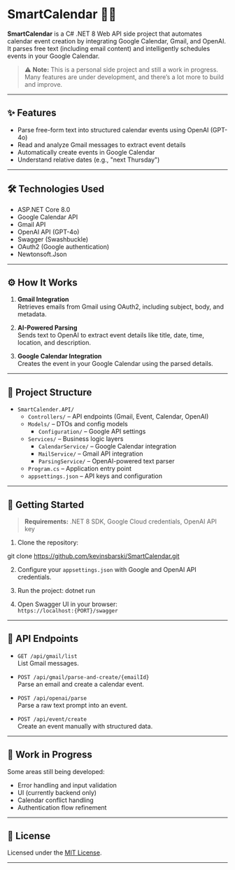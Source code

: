 # SmartCalendar 🧠📅

**SmartCalendar** is a C# .NET 8 Web API side project that automates calendar event creation by integrating Google Calendar, Gmail, and OpenAI. It parses free text (including email content) and intelligently schedules events in your Google Calendar.

> ⚠️ **Note:** This is a personal side project and still a work in progress. Many features are under development, and there’s a lot more to build and improve.

---

## ✨ Features

- Parse free-form text into structured calendar events using OpenAI (GPT-4o)
- Read and analyze Gmail messages to extract event details
- Automatically create events in Google Calendar
- Understand relative dates (e.g., "next Thursday")

---

## 🛠️ Technologies Used

- ASP.NET Core 8.0
- Google Calendar API
- Gmail API
- OpenAI API (GPT-4o)
- Swagger (Swashbuckle)
- OAuth2 (Google authentication)
- Newtonsoft.Json

---

## ⚙️ How It Works

1. **Gmail Integration**  
   Retrieves emails from Gmail using OAuth2, including subject, body, and metadata.

2. **AI-Powered Parsing**  
   Sends text to OpenAI to extract event details like title, date, time, location, and description.

3. **Google Calendar Integration**  
   Creates the event in your Google Calendar using the parsed details.

---

## 📁 Project Structure
- `SmartCalender.API/`
  - `Controllers/` – API endpoints (Gmail, Event, Calendar, OpenAI)
  - `Models/` – DTOs and config models
    - `Configuration/` – Google API settings
  - `Services/` – Business logic layers
    - `CalendarService/` – Google Calendar integration
    - `MailService/` – Gmail API integration
    - `ParsingService/` – OpenAI-powered text parser
  - `Program.cs` – Application entry point
  - `appsettings.json` – API keys and configuration


---

## 🚀 Getting Started

> **Requirements:** .NET 8 SDK, Google Cloud credentials, OpenAI API key

1. Clone the repository:

git clone https://github.com/kevinsbarski/SmartCalendar.git

2. Configure your `appsettings.json` with Google and OpenAI API credentials.

3. Run the project:
dotnet run

4. Open Swagger UI in your browser:  
`https://localhost:{PORT}/swagger`

---

## 🔌 API Endpoints

- `GET /api/gmail/list`  
List Gmail messages.

- `POST /api/gmail/parse-and-create/{emailId}`  
Parse an email and create a calendar event.

- `POST /api/openai/parse`  
Parse a raw text prompt into an event.

- `POST /api/event/create`  
Create an event manually with structured data.

---

## 🚧 Work in Progress

Some areas still being developed:

- Error handling and input validation
- UI (currently backend only)
- Calendar conflict handling
- Authentication flow refinement

---

## 📄 License

Licensed under the [MIT License](LICENSE).

---
